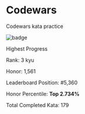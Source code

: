 # Codewars
Codewars kata practice

![badge](https://www.codewars.com/users/cruisediary/badges/large)

Highest Progress

Rank: 3 kyu

Honor: 1,561

Leaderboard Position: #5,360

Honor Percentile: **Top 2.734%**

Total Completed Kata: 179

